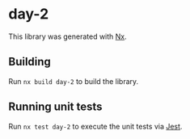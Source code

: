 # day-2

This library was generated with [Nx](https://nx.dev).

## Building

Run `nx build day-2` to build the library.

## Running unit tests

Run `nx test day-2` to execute the unit tests via [Jest](https://jestjs.io).
